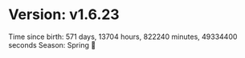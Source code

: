 # Version: v1.6.23
Time since birth: 571 days, 13704 hours, 822240 minutes, 49334400 seconds
Season: Spring 🌸
